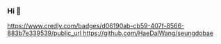 ### Hi 👋

<!--
**HaeDalWang/HaeDalWang** is a ✨ _special_ ✨ repository because its `README.md` (this file) appears on your GitHub profile.

Here are some ideas to get you started:

- 🔭 I’m currently working on ...
- 🌱 I’m currently learning ...
- 👯 I’m looking to collaborate on ...
- 🤔 I’m looking for help with ...
- 💬 Ask me about ...
- 📫 How to reach me: ...
- 😄 Pronouns: ...
- ⚡ Fun fact: ...
-->

[https://www.credly.com/badges/d06190ab-cb59-407f-8566-883b7e339539/public_url
](https://github.com/HaeDalWang/seungdobae)https://github.com/HaeDalWang/seungdobae
